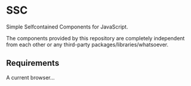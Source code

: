 SSC
===
Simple Selfcontained Components for JavaScript.

The components provided by this repository are completely independent from each other or any third-party
packages/libraries/whatsoever.

Requirements
------------
A current browser...

